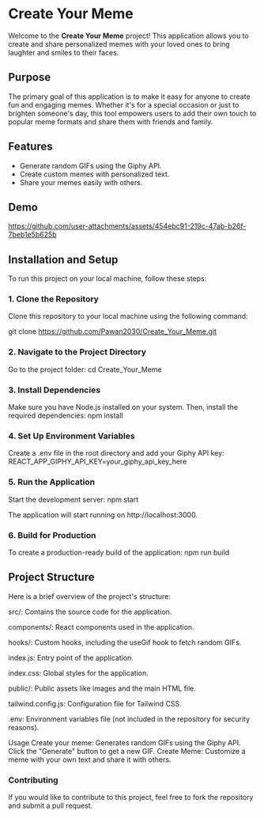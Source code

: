 # Create Your Meme

Welcome to the **Create Your Meme** project! This application allows you to create and share personalized memes with your loved ones to bring laughter and smiles to their faces.

## Purpose

The primary goal of this application is to make it easy for anyone to create fun and engaging memes. Whether it's for a special occasion or just to brighten someone's day, this tool empowers users to add their own touch to popular meme formats and share them with friends and family.

## Features

- Generate random GIFs using the Giphy API.
- Create custom memes with personalized text.
- Share your memes easily with others.

## Demo


https://github.com/user-attachments/assets/454ebc91-219c-47ab-b26f-7beb1e5b625b



## Installation and Setup

To run this project on your local machine, follow these steps:

### 1. Clone the Repository

Clone this repository to your local machine using the following command:

git clone https://github.com/Pawan2030/Create_Your_Meme.git

### 2. Navigate to the Project Directory
Go to the project folder:
cd Create_Your_Meme

### 3. Install Dependencies
Make sure you have Node.js installed on your system. Then, install the required dependencies:
npm install

### 4. Set Up Environment Variables
Create a .env file in the root directory and add your Giphy API key:
REACT_APP_GIPHY_API_KEY=your_giphy_api_key_here

### 5. Run the Application
Start the development server:
npm start

The application will start running on http://localhost:3000.

### 6. Build for Production
To create a production-ready build of the application:
npm run build

## Project Structure
Here is a brief overview of the project's structure:

src/: 
Contains the source code for the application.

components/: 
React components used in the application.

hooks/:
Custom hooks, including the useGif hook to fetch random GIFs.

index.js:
Entry point of the application.

index.css:
Global styles for the application.

public/:
Public assets like images and the main HTML file.

tailwind.config.js:
Configuration file for Tailwind CSS.

.env: 
Environment variables file (not included in the repository for security reasons).

Usage
Create your meme: Generates random GIFs using the Giphy API. Click the "Generate" button to get a new GIF.
Create Meme: Customize a meme with your own text and share it with others.

### Contributing
If you would like to contribute to this project, feel free to fork the repository and submit a pull request.


